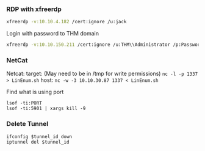 ### RDP with xfreerdp
```bash
xfreerdp -v:10.10.4.182 /cert:ignore /u:jack
```

Login with password to THM domain
```bash
xfreerdp -v:10.10.150.211 /cert:ignore /u:THM\\Administrator /p:Password321
```

### NetCat
Netcat:
target:
(May need to be in /tmp for write permissions)
`nc -l -p 1337 > LinEnum.sh`
host:
`nc -w -3 10.10.30.87 1337 < LinEnum.sh`

Find what is using port
```
lsof -ti:PORT
lsof -ti:5901 | xargs kill -9
```

### Delete Tunnel
```
ifconfig $tunnel_id down
iptunnel del $tunnel_id
```